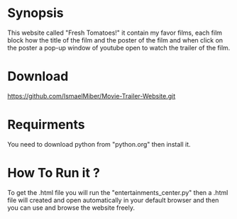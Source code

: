 # Synopsis
This website called "Fresh Tomatoes!"
it contain my favor films, each film block how the title of the film and the poster of the film and when click on the poster a pop-up window of youtube open to watch the trailer of the film.

# Download
https://github.com/IsmaelMiber/Movie-Trailer-Website.git

# Requirments
You need to download python from "python.org" then install it.

# How To Run it ?
To get the .html file you will run the "entertainments_center.py" then a .html file will created and open automatically in your default browser and then you can use and browse the website freely.
